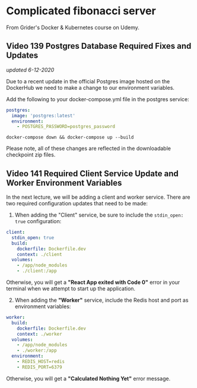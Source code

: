 # Complicated fibonacci server

From Grider's Docker & Kubernetes course on Udemy.

## Video 139 Postgres Database Required Fixes and Updates

_updated 6-12-2020_

Due to a recent update in the official Postgres image hosted on the
DockerHub we need to make a change to our environment variables.

Add the following to your docker-compose.yml file in the postgres service:

```yaml
postgres:
  image: 'postgres:latest'
  environment:
    - POSTGRES_PASSWORD=postgres_password
```

`docker-compose down && docker-compose up --build`

Please note, all of these changes are reflected in the downloadable checkpoint zip files.

## Video 141 Required Client Service Update and Worker Environment Variables

In the next lecture, we will be adding a client and worker service. There are two required configuration updates that need to be made:

1. When adding the "Client" service, be sure to include the `stdin_open: true` configuration:

```yaml
client:
  stdin_open: true
  build:
    dockerfile: Dockerfile.dev
    context: ./client
  volumes:
    - /app/node_modules
    - ./client:/app
```

Otherwise, you will get a **"React App exited with Code 0"** error in your terminal when we attempt to start up the application.

2. When adding the **"Worker"** service, include the Redis host and port as environment variables:

```yaml
worker:
  build:
    dockerfile: Dockerfile.dev
    context: ./worker
  volumes:
    - /app/node_modules
    - ./worker:/app
  environment:
    - REDIS_HOST=redis
    - REDIS_PORT=6379
```

Otherwise, you will get a **"Calculated Nothing Yet"** error message.
